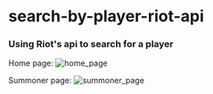 # search-by-player-riot-api
### Using Riot's api to search for a player
Home page:
![home_page](https://user-images.githubusercontent.com/84576267/213714957-6ee86318-2aa7-4ef2-bb16-90a2940c021c.png)

Summoner page:
![summoner_page](https://user-images.githubusercontent.com/84576267/213715306-a4ba8013-298f-4ade-b796-dc7505a700ec.png)
